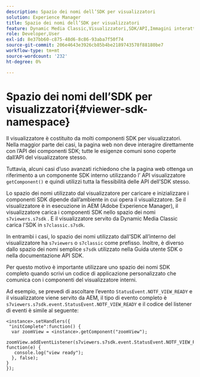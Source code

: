 ```yaml
---
description: Spazio dei nomi dell’SDK per visualizzatori
solution: Experience Manager
title: Spazio dei nomi dell’SDK per visualizzatori
feature: Dynamic Media Classic,Visualizzatori,SDK/API,Immagini interattive
role: Developer,User
exl-id: 8e37bb60-c875-48d6-8c86-93aba7f50f74
source-git-commit: 206e4643e3926cb85b4be2189743578f88180be7
workflow-type: tm+mt
source-wordcount: '232'
ht-degree: 0%

---
```


# Spazio dei nomi dell’SDK per visualizzatori{#viewer-sdk-namespace}

Il visualizzatore è costituito da molti componenti SDK per visualizzatori. Nella maggior parte dei casi, la pagina web non deve interagire direttamente con l’API dei componenti SDK; tutte le esigenze comuni sono coperte dall’API del visualizzatore stesso.

Tuttavia, alcuni casi d’uso avanzati richiedono che la pagina web ottenga un riferimento a un componente SDK interno utilizzando l’ API visualizzatore `getComponent()` e quindi utilizzi tutta la flessibilità delle API dell’SDK stesso.

Lo spazio dei nomi utilizzato dal visualizzatore per caricare e inizializzare i componenti SDK dipende dall’ambiente in cui opera il visualizzatore. Se il visualizzatore è in esecuzione in AEM (Adobe Experience Manager), il visualizzatore carica i componenti SDK nello spazio dei nomi `s7viewers.s7sdk` . E il visualizzatore servito da Dynamic Media Classic carica l&#39;SDK in `s7classic.s7sdk`.

In entrambi i casi, lo spazio dei nomi utilizzato dall’SDK all’interno del visualizzatore ha `s7viewers` o `s7classic` come prefisso. Inoltre, è diverso dallo spazio dei nomi semplice `s7sdk` utilizzato nella Guida utente SDK o nella documentazione API SDK.

Per questo motivo è importante utilizzare uno spazio dei nomi SDK completo quando scrivi un codice di applicazione personalizzato che comunica con i componenti del visualizzatore interni.

Ad esempio, se prevedi di ascoltare l’evento `StatusEvent.NOTF_VIEW_READY` e il visualizzatore viene servito da AEM, il tipo di evento completo è `s7viewers.s7sdk.event.StatusEvent.NOTF_VIEW_READY` e il codice del listener di eventi è simile al seguente:

```
<instance>.setHandlers({ 
 "initComplete":function() { 
  var zoomView = <instance>.getComponent("zoomView"); 
   zoomView.addEventListener(s7viewers.s7sdk.event.StatusEvent.NOTF_VIEW_READY, function(e) { 
   console.log("view ready"); 
  }, false); 
} 
});
```
